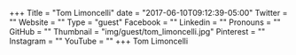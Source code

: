 +++
Title = "Tom Limoncelli"
date = "2017-06-10T09:12:39-05:00"
Twitter = ""
Website = ""
Type = "guest"
Facebook = ""
Linkedin = ""
Pronouns = ""
GitHub = ""
Thumbnail = "img/guest/tom_limoncelli.jpg"
Pinterest = ""
Instagram = ""
YouTube = ""
+++
Tom Limoncelli 
